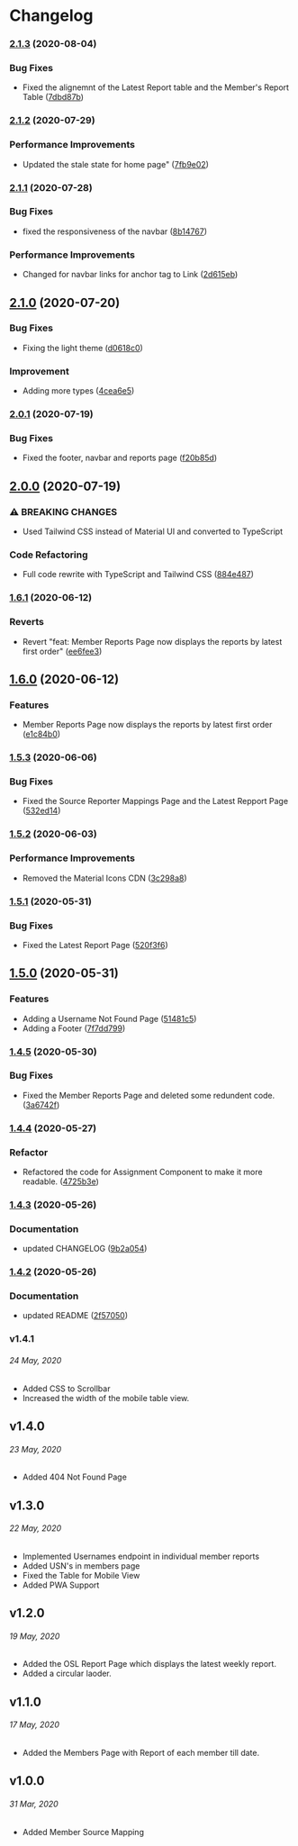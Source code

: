 # Changelog

### [2.1.3](https://gitlab.com/osl-vvce/osl-status/compare/v2.1.2...v2.1.3) (2020-08-04)


### Bug Fixes

* Fixed the alignemnt of the Latest Report table and the Member's Report Table ([7dbd87b](https://gitlab.com/osl-vvce/osl-status/commit/7dbd87bddf3c8308cda26a0cf3d8a4b5ef4d3b70))

### [2.1.2](https://gitlab.com/osl-vvce/osl-status/compare/v2.1.1...v2.1.2) (2020-07-29)


### Performance Improvements

* Updated the stale state for home page" ([7fb9e02](https://gitlab.com/osl-vvce/osl-status/commit/7fb9e0233f8884e4c417033027c47f8d3cdecb17))

### [2.1.1](https://gitlab.com/osl-vvce/osl-status/compare/v2.1.0...v2.1.1) (2020-07-28)


### Bug Fixes

* fixed the responsiveness of the navbar ([8b14767](https://gitlab.com/osl-vvce/osl-status/commit/8b14767a52824f601b84d76de051c3cbc6e7dc07))


### Performance Improvements

* Changed for navbar links for anchor tag to Link ([2d615eb](https://gitlab.com/osl-vvce/osl-status/commit/2d615eb62ee9790a22fcfb2a9d0888efa567777e))

## [2.1.0](https://gitlab.com/osl-vvce/osl-status/compare/v2.0.1...v2.1.0) (2020-07-20)


### Bug Fixes

* Fixing the light theme ([d0618c0](https://gitlab.com/osl-vvce/osl-status/commit/d0618c0155399d0c113c4a43408e2580754fabe5))


### Improvement

* Adding more types ([4cea6e5](https://gitlab.com/osl-vvce/osl-status/commit/4cea6e5b39cc5d056aa1f1797107967377727755))

### [2.0.1](https://gitlab.com/osl-vvce/osl-status/compare/v2.0.0...v2.0.1) (2020-07-19)


### Bug Fixes

* Fixed the footer, navbar and reports page ([f20b85d](https://gitlab.com/osl-vvce/osl-status/commit/f20b85d6b4372b125e98a7397046e7f8724b13ca))

## [2.0.0](https://gitlab.com/osl-vvce/osl-status/compare/v1.6.1...v2.0.0) (2020-07-19)


### ⚠ BREAKING CHANGES

* Used Tailwind CSS instead of Material UI and converted to TypeScript

### Code Refactoring

* Full code rewrite with TypeScript and Tailwind CSS ([884e487](https://gitlab.com/osl-vvce/osl-status/commit/884e4875f6653bb7ff5d767def0c4bebb501d062))

### [1.6.1](https://gitlab.com/osl-vvce/osl-status/compare/v1.6.0...v1.6.1) (2020-06-12)


### Reverts

* Revert "feat: Member Reports Page now displays the reports by latest first order" ([ee6fee3](https://gitlab.com/osl-vvce/osl-status/commit/ee6fee30edae980aedbf0a5854234ec8407446da))

## [1.6.0](https://gitlab.com/osl-vvce/osl-status/compare/v1.5.3...v1.6.0) (2020-06-12)


### Features

* Member Reports Page now displays the reports by latest first order ([e1c84b0](https://gitlab.com/osl-vvce/osl-status/commit/e1c84b0f3a423fe1f088e98444eec1afe5e78d30))

### [1.5.3](https://gitlab.com/osl-vvce/osl-status/compare/v1.5.2...v1.5.3) (2020-06-06)


### Bug Fixes

* Fixed the Source Reporter Mappings Page and the Latest Repport Page ([532ed14](https://gitlab.com/osl-vvce/osl-status/commit/532ed14b2b2171c89904e6ddce3861fdb732b158))

### [1.5.2](https://gitlab.com/osl-vvce/osl-status/compare/v1.5.1...v1.5.2) (2020-06-03)


### Performance Improvements

* Removed the Material Icons CDN ([3c298a8](https://gitlab.com/osl-vvce/osl-status/commit/3c298a8495a0aef4314f37f64fa58320b9b92df8))

### [1.5.1](https://gitlab.com/osl-vvce/osl-status/compare/v1.5.0...v1.5.1) (2020-05-31)


### Bug Fixes

* Fixed the Latest Report Page ([520f3f6](https://gitlab.com/osl-vvce/osl-status/commit/520f3f61a1941a6bcd3420c0f74f0e61cf213abe))

## [1.5.0](https://gitlab.com/osl-vvce/osl-status/compare/v1.4.5...v1.5.0) (2020-05-31)

### Features

- Adding a Username Not Found Page ([51481c5](https://gitlab.com/osl-vvce/osl-status/commit/51481c5541dff894d08700cd23277ac3c22e4344))
- Adding a Footer ([7f7dd799](https://gitlab.com/osl-vvce/osl-status/commit/7f7dd799d2791cc98c0d35bf6f6fa5531289766b))

### [1.4.5](https://gitlab.com/osl-vvce/osl-status/compare/v1.4.4...v1.4.5) (2020-05-30)

### Bug Fixes

- Fixed the Member Reports Page and deleted some redundent code. ([3a6742f](https://gitlab.com/osl-vvce/osl-status/commit/3a6742f56400196f8ac390242932d7ada8c36f00))

### [1.4.4](https://gitlab.com/osl-vvce/osl-status/compare/v1.4.3...v1.4.4) (2020-05-27)

### Refactor

- Refactored the code for Assignment Component to make it more readable. ([4725b3e](https://gitlab.com/osl-vvce/osl-status/commit/4725b3e1ee409f52c52e54bce693ad13c92d78a2))

### [1.4.3](https://gitlab.com/osl-vvce/osl-status/compare/v1.4.2...v1.4.3) (2020-05-26)

### Documentation

- updated CHANGELOG ([9b2a054](https://gitlab.com/osl-vvce/osl-status/commit/9b2a054fba4db35351dd42d338b605b8c6eebbb3))

### [1.4.2](https://gitlab.com/osl-vvce/osl-status/compare/v1.4.1...v1.4.2) (2020-05-26)

### Documentation

- updated README ([2f57050](https://gitlab.com/osl-vvce/osl-status/commit/2f57050af074e3598250787f701cd2c3cc42c884))

### v1.4.1

###### _24 May, 2020_

- Added CSS to Scrollbar
- Increased the width of the mobile table view.

## v1.4.0

###### _23 May, 2020_

- Added 404 Not Found Page

## v1.3.0

###### _22 May, 2020_

- Implemented Usernames endpoint in individual member reports
- Added USN's in members page
- Fixed the Table for Mobile View
- Added PWA Support

## v1.2.0

###### _19 May, 2020_

- Added the OSL Report Page which displays the latest weekly report.
- Added a circular laoder.

## v1.1.0

###### _17 May, 2020_

- Added the Members Page with Report of each member till date.

## v1.0.0

###### _31 Mar, 2020_

- Added Member Source Mapping
